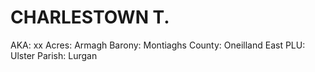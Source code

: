 # CHARLESTOWN T.

AKA: xx
Acres: Armagh
Barony: Montiaghs
County: Oneilland East
PLU: Ulster
Parish: Lurgan